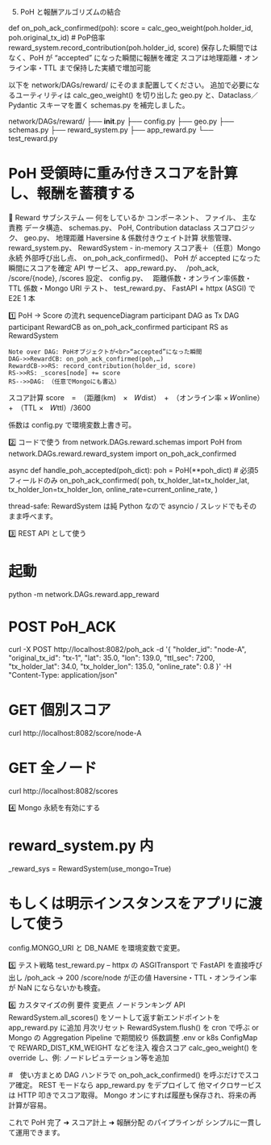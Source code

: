 5. PoH と報酬アルゴリズムの結合

def on_poh_ack_confirmed(poh):
    score = calc_geo_weight(poh.holder_id, poh.original_tx_id)  # PoP倍率
    reward_system.record_contribution(poh.holder_id, score)
保存した瞬間ではなく、PoH が “accepted” になった瞬間に報酬を確定
スコアは地理距離・オンライン率・TTL まで保持した実績で増加可能

以下を network/DAGs/reward/ にそのまま配置してください。
追加で必要になるユーティリティは calc_geo_weight() を切り出した
geo.py と、Dataclass／Pydantic スキーマを置く schemas.py を補完しました。

network/DAGs/reward/
├── __init__.py
├── config.py
├── geo.py
├── schemas.py
├── reward_system.py
├── app_reward.py
└── test_reward.py

# PoH 受領時に重み付きスコアを計算し、報酬を蓄積する
🎁 Reward サブシステム ― 何をしているか
コンポーネント、	ファイル、	主な責務
データ構造、	schemas.py、	PoH, Contribution dataclass
スコアロジック、	geo.py、	地理距離 Haversine & 係数付きウェイト計算
状態管理、	reward_system.py、	RewardSystem - in-memory スコア表＋（任意）Mongo 永続
外部呼び出し点、	on_poh_ack_confirmed()、	PoH が accepted になった瞬間にスコアを確定
API サービス、	app_reward.py、　	/poh_ack, /score/{node}, /scores
設定、	config.py、　	距離係数・オンライン率係数・TTL 係数・Mongo URI
テスト、	test_reward.py、	FastAPI + httpx (ASGI) で E2E 1 本

1️⃣ PoH → Score の流れ
sequenceDiagram
    participant DAG as Tx DAG
    participant RewardCB as on_poh_ack_confirmed
    participant RS as RewardSystem

    Note over DAG: PoHオブジェクトが<br>“accepted”になった瞬間
    DAG->>RewardCB: on_poh_ack_confirmed(poh,…)
    RewardCB->>RS: record_contribution(holder_id, score)
    RS->>RS: _scores[node] += score
    RS-->>DAG: （任意でMongoにも書込）

スコア計算
score　=　（距離(km)　×　𝑊dist）　+　（オンライン率 × 𝑊online）　+　（TTL ×　𝑊ttl）/3600
 
係数は config.py で環境変数上書き可。

2️⃣ コードで使う
from network.DAGs.reward.schemas import PoH
from network.DAGs.reward.reward_system import on_poh_ack_confirmed

async def handle_poh_accepted(poh_dict):
    poh = PoH(**poh_dict)          # 必須5フィールドのみ
    on_poh_ack_confirmed(
        poh,
        tx_holder_lat=tx_holder_lat,
        tx_holder_lon=tx_holder_lon,
        online_rate=current_online_rate,
    )

thread-safe: RewardSystem は純 Python なので
asyncio / スレッドでもそのまま呼べます。

3️⃣ REST API として使う
# 起動
python -m network.DAGs.reward.app_reward
# POST PoH_ACK
curl -X POST http://localhost:8082/poh_ack -d '{
  "holder_id": "node-A",
  "original_tx_id": "tx-1",
  "lat": 35.0, "lon": 139.0,
  "ttl_sec": 7200,
  "tx_holder_lat": 34.0,
  "tx_holder_lon": 135.0,
  "online_rate": 0.8
}' -H "Content-Type: application/json"

# GET 個別スコア
curl http://localhost:8082/score/node-A
# GET 全ノード
curl http://localhost:8082/scores

4️⃣ Mongo 永続を有効にする
# reward_system.py 内
_reward_sys = RewardSystem(use_mongo=True)
# もしくは明示インスタンスをアプリに渡して使う
config.MONGO_URI と DB_NAME を環境変数で変更。

5️⃣ テスト戦略
test_reward.py – httpx の ASGITransport で FastAPI を直接呼び出し
/poh_ack → 200
/score/node が正の値
Haversine・TTL・オンライン率が NaN にならないかも検査。

6️⃣ カスタマイズの例
要件	変更点
ノードランキング API	RewardSystem.all_scores() をソートして返す新エンドポイントを app_reward.py に追加
月次リセット	RewardSystem.flush() を cron で呼ぶ or Mongo の Aggregation Pipeline で期間絞り
係数調整	.env or k8s ConfigMap で REWARD_DIST_KM_WEIGHT などを注入
複合スコア	calc_geo_weight() を override し、例: ノードレピュテーション等を追加

#　使い方まとめ
DAG ハンドラで on_poh_ack_confirmed() を呼ぶだけでスコア確定。
REST モードなら app_reward.py をデプロイして
他マイクロサービスは HTTP 叩きでスコア取得。
Mongo オンにすれば履歴も保存され、将来の再計算が容易。

これで PoH 完了 ➜ スコア計上 ➜ 報酬分配 のパイプラインが
シンプルに一貫して運用できます。
